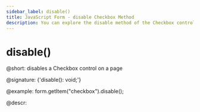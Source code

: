 ```yaml
---
sidebar_label: disable()
title: JavaScript Form - disable Checkbox Method 
description: You can explore the disable method of the Checkbox control of Form in the documentation of the DHTMLX JavaScript UI library. Browse developer guides and API reference, try out code examples and live demos, and download a free 30-day evaluation version of DHTMLX Suite 7.
---
```


# disable()

@short: disables a Checkbox control on a page

@signature: {'disable(): void;'}

@example:
form.getItem("checkbox").disable();

@descr:
